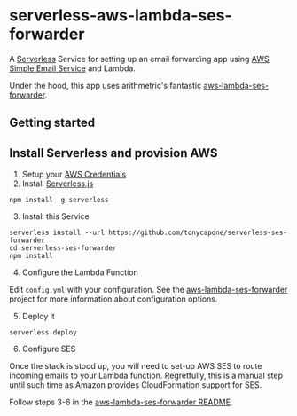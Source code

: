 # serverless-aws-lambda-ses-forwarder

A [Serverless](https://serverless.com) Service for setting up an email forwarding app
using [AWS Simple Email Service](https://aws.amazon.com/ses/) and Lambda. 

Under the hood, this app uses arithmetric's fantastic [aws-lambda-ses-forwarder](https://github.com/arithmetric/aws-lambda-ses-forwarder).


## Getting started

## Install Serverless and provision AWS
1. Setup your [AWS Credentials](https://github.com/serverless/serverless/blob/master/docs/providers/aws/guide/credentials.md)
2. Install [Serverless.js](https://serverless.com)

  ```
  npm install -g serverless
  ```
3. Install this Service

  ```
  serverless install --url https://github.com/tonycapone/serverless-ses-forwarder
  cd serverless-ses-forwarder
  npm install
  ```

4. Configure the Lambda Function
   
Edit `config.yml` with your configuration. See the [aws-lambda-ses-forwarder](https://github.com/arithmetric/aws-lambda-ses-forwarder) project for more information about configuration options. 

5. Deploy it

`serverless deploy`

6. Configure SES

Once the stack is stood up, you will need to set-up AWS SES to route incoming emails to your Lambda function. Regretfully, this is a manual step until such time as Amazon provides CloudFormation support for SES. 

Follow steps 3-6 in the [aws-lambda-ses-forwarder README](https://github.com/arithmetric/aws-lambda-ses-forwarder/blob/master/README.md).


